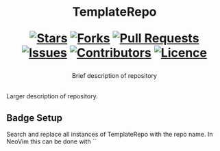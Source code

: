 <div align="center">
<h1>
  TemplateRepo
  
  [![Stars](https://img.shields.io/github/stars/DeclanChidlow/TemplateRepo?style=flat-square&logoColor=white)](https://github.com/DeclanChidlow/TemplateRepo/stargazers)
  [![Forks](https://img.shields.io/github/forks/DeclanChidlow/TemplateRepo?style=flat-square&logoColor=white)](https://github.com/DeclanChidlow/TemplateRepo/network/members)
  [![Pull Requests](https://img.shields.io/github/issues-pr/DeclanChidlow/TemplateRepo?style=flat-square&logoColor=white)](https://github.com/DeclanChidlow/TemplateRepo/pulls)
  [![Issues](https://img.shields.io/github/issues/DeclanChidlow/TemplateRepo?style=flat-square&logoColor=white)](https://github.com/DeclanChidlow/TemplateRepo/issues)
  [![Contributors](https://img.shields.io/github/contributors/DeclanChidlow/TemplateRepo?style=flat-square&logoColor=white)](https://github.com/DeclanChidlowRepo/Template/graphs/contributors)
  [![Licence](https://img.shields.io/github/license/DeclanChidlow/TemplateRepo?style=flat-square&logoColor=white)](https://github.com/DeclanChidlow/TemplateRepo/blob/main/LICENCE)
</h1>
Brief description of repository
</div>
<br />

Larger description of repository.

## Badge Setup

Search and replace all instances of TemplateRepo with the repo name. In NeoVim this can be done with ``
